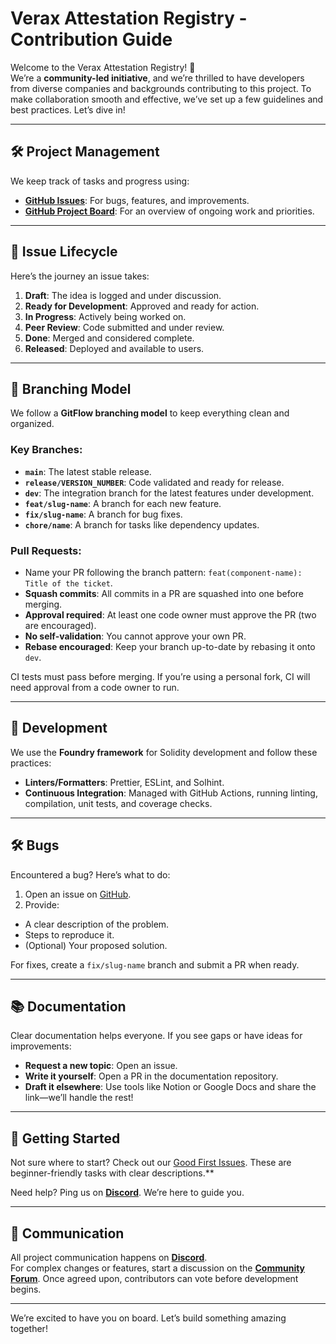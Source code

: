 # Verax Attestation Registry - Contribution Guide

Welcome to the Verax Attestation Registry! 🚀  
We’re a **community-led initiative**, and we’re thrilled to have developers from diverse companies and backgrounds
contributing to this project. To make collaboration smooth and effective, we’ve set up a few guidelines and best
practices. Let’s dive in!

---

## 🛠️ **Project Management**

We keep track of tasks and progress using:

- **[GitHub Issues](https://github.com/Consensys/linea-attestation-registry/issues)**: For bugs, features, and
  improvements.
- **[GitHub Project Board](https://github.com/orgs/Consensys/projects/17/views/9)**: For an overview of ongoing work and
  priorities.

---

## 🔄 **Issue Lifecycle**

Here’s the journey an issue takes:

1. **Draft**: The idea is logged and under discussion.
2. **Ready for Development**: Approved and ready for action.
3. **In Progress**: Actively being worked on.
4. **Peer Review**: Code submitted and under review.
5. **Done**: Merged and considered complete.
6. **Released**: Deployed and available to users.

---

## 🌳 **Branching Model**

We follow a **GitFlow branching model** to keep everything clean and organized.

### Key Branches:

- **`main`**: The latest stable release.
- **`release/VERSION_NUMBER`**: Code validated and ready for release.
- **`dev`**: The integration branch for the latest features under development.
- **`feat/slug-name`**: A branch for each new feature.
- **`fix/slug-name`**: A branch for bug fixes.
- **`chore/name`**: A branch for tasks like dependency updates.

### Pull Requests:

- Name your PR following the branch pattern: `feat(component-name): Title of the ticket`.
- **Squash commits**: All commits in a PR are squashed into one before merging.
- **Approval required**: At least one code owner must approve the PR (two are encouraged).
- **No self-validation**: You cannot approve your own PR.
- **Rebase encouraged**: Keep your branch up-to-date by rebasing it onto `dev`.

CI tests must pass before merging. If you’re using a personal fork, CI will need approval from a code owner to run.

---

## 🔧 **Development**

We use the **Foundry framework** for Solidity development and follow these practices:

- **Linters/Formatters**: Prettier, ESLint, and Solhint.
- **Continuous Integration**: Managed with GitHub Actions, running linting, compilation, unit tests, and coverage
  checks.

---

## 🛠️ **Bugs**

Encountered a bug? Here’s what to do:

1. Open an issue on [GitHub](https://github.com/Consensys/linea-attestation-registry/issues).
2. Provide:

- A clear description of the problem.
- Steps to reproduce it.
- (Optional) Your proposed solution.

For fixes, create a `fix/slug-name` branch and submit a PR when ready.

---

## 📚 **Documentation**

Clear documentation helps everyone. If you see gaps or have ideas for improvements:

- **Request a new topic**: Open an issue.
- **Write it yourself**: Open a PR in the documentation repository.
- **Draft it elsewhere**: Use tools like Notion or Google Docs and share the link—we’ll handle the rest!

---

## 🚀 **Getting Started**

Not sure where to start? Check out our
[Good First Issues](https://github.com/Consensys/linea-attestation-registry/issues?q=is%3Aopen+is%3Aissue+label%3A%22Good+first+issue%22).
These are beginner-friendly tasks with clear descriptions.\*\*

Need help? Ping us on **[Discord](https://discord.gg/Sq4EmYdBEk)**. We’re here to guide you.

---

## 💬 **Communication**

All project communication happens on **[Discord](https://discord.gg/Sq4EmYdBEk)**.  
For complex changes or features, start a discussion on the **[Community Forum](https://community.ver.ax/)**. Once agreed
upon, contributors can vote before development begins.

---

We’re excited to have you on board. Let’s build something amazing together!
